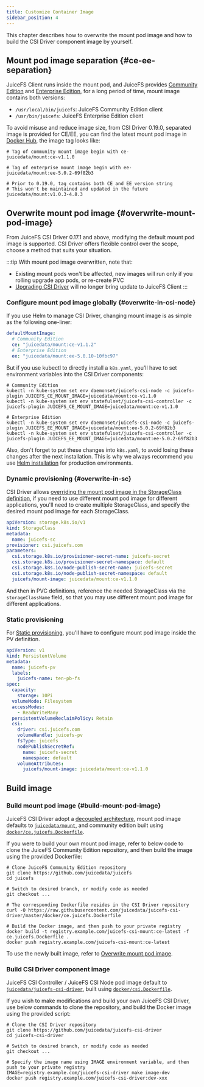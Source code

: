 ```yaml
---
title: Customize Container Image
sidebar_position: 4
---
```


This chapter describes how to overwrite the mount pod image and how to build the CSI Driver component image by yourself.

## Mount pod image separation {#ce-ee-separation}

JuiceFS Client runs inside the mount pod, and JuiceFS provides [Community Edition](https://juicefs.com/docs/community/introduction) and [Enterprise Edition](https://juicefs.com/docs/cloud), for a long period of time, mount image contains both versions:

* `/usr/local/bin/juicefs`: JuiceFS Community Edition client
* `/usr/bin/juicefs`: JuiceFS Enterprise Edition client

To avoid misuse and reduce image size, from CSI Driver 0.19.0, separated image is provided for CE/EE, you can find the latest mount pod image in [Docker Hub](https://hub.docker.com/r/juicedata/mount/tags?page=1&name=v), the image tag looks like:

```shell
# Tag of community mount image begin with ce-
juicedata/mount:ce-v1.1.0

# Tag of enterprise mount image begin with ee-
juicedata/mount:ee-5.0.2-69f82b3

# Prior to 0.19.0, tag contains both CE and EE version string
# This won't be maintained and updated in the future
juicedata/mount:v1.0.3-4.8.3
```

## Overwrite mount pod image {#overwrite-mount-pod-image}

From JuiceFS CSI Driver 0.17.1 and above, modifying the default mount pod image is supported. CSI Driver offers flexible control over the scope, choose a method that suits your situation.

:::tip
With mount pod image overwritten, note that:

* Existing mount pods won't be affected, new images will run only if you rolling upgrade app pods, or re-create PVC
* [Upgrading CSI Driver](../administration/upgrade-csi-driver.md) will no longer bring update to JuiceFS Client
:::

### Configure mount pod image globally {#overwrite-in-csi-node}

If you use Helm to manage CSI Driver, changing mount image is as simple as the following one-liner:

```yaml
defaultMountImage:
  # Community Edition
  ce: "juicedata/mount:ce-v1.1.2"
  # Enterprise Edition
  ee: "juicedata/mount:ee-5.0.10-10fbc97"
```

But if you use kubectl to directly install a `k8s.yaml`, you'll have to set environment variables into the CSI Driver components:

```shell
# Community Edition
kubectl -n kube-system set env daemonset/juicefs-csi-node -c juicefs-plugin JUICEFS_CE_MOUNT_IMAGE=juicedata/mount:ce-v1.1.0
kubectl -n kube-system set env statefulset/juicefs-csi-controller -c juicefs-plugin JUICEFS_CE_MOUNT_IMAGE=juicedata/mount:ce-v1.1.0

# Enterprise Edition
kubectl -n kube-system set env daemonset/juicefs-csi-node -c juicefs-plugin JUICEFS_EE_MOUNT_IMAGE=juicedata/mount:ee-5.0.2-69f82b3
kubectl -n kube-system set env statefulset/juicefs-csi-controller -c juicefs-plugin JUICEFS_EE_MOUNT_IMAGE=juicedata/mount:ee-5.0.2-69f82b3
```

Also, don't forget to put these changes into `k8s.yaml`, to avoid losing these changes after the next installation. This is why we always recommend you use [Helm installation](../getting_started.md#helm) for production environments.

### Dynamic provisioning {#overwrite-in-sc}

CSI Driver allows [overriding the mount pod image in the StorageClass definition](#overwrite-in-sc), if you need to use different mount pod image for different applications, you'll need to create multiple StorageClass, and specify the desired mount pod image for each StorageClass.

```yaml {11}
apiVersion: storage.k8s.io/v1
kind: StorageClass
metadata:
  name: juicefs-sc
provisioner: csi.juicefs.com
parameters:
  csi.storage.k8s.io/provisioner-secret-name: juicefs-secret
  csi.storage.k8s.io/provisioner-secret-namespace: default
  csi.storage.k8s.io/node-publish-secret-name: juicefs-secret
  csi.storage.k8s.io/node-publish-secret-namespace: default
  juicefs/mount-image: juicedata/mount:ce-v1.1.0
```

And then in PVC definitions, reference the needed StorageClass via the `storageClassName` field, so that you may use different mount pod image for different applications.

### Static provisioning

For [Static provisioning](./pv.md#static-provisioning), you'll have to configure mount pod image inside the PV definition.

```yaml {22}
apiVersion: v1
kind: PersistentVolume
metadata:
  name: juicefs-pv
  labels:
    juicefs-name: ten-pb-fs
spec:
  capacity:
    storage: 10Pi
  volumeMode: Filesystem
  accessModes:
    - ReadWriteMany
  persistentVolumeReclaimPolicy: Retain
  csi:
    driver: csi.juicefs.com
    volumeHandle: juicefs-pv
    fsType: juicefs
    nodePublishSecretRef:
      name: juicefs-secret
      namespace: default
    volumeAttributes:
      juicefs/mount-image: juicedata/mount:ce-v1.1.0
```

## Build image

### Build mount pod image {#build-mount-pod-image}

JuiceFS CSI Driver adopt a [decoupled architecture](../introduction.md#architecture), mount pod image defaults to [`juicedata/mount`](https://hub.docker.com/r/juicedata/mount), and community edition built using [`docker/ce.juicefs.Dockerfile`](https://github.com/juicedata/juicefs-csi-driver/blob/master/docker/ce.juicefs.Dockerfile).

If you were to build your own mount pod image, refer to below code to clone the JuiceFS Community Edition repository, and then build the image using the provided Dockerfile:

```shell
# Clone JuiceFS Community Edition repository
git clone https://github.com/juicedata/juicefs
cd juicefs

# Switch to desired branch, or modify code as needed
git checkout ...

# The corresponding Dockerfile resides in the CSI Driver repository
curl -O https://raw.githubusercontent.com/juicedata/juicefs-csi-driver/master/docker/ce.juicefs.Dockerfile

# Build the Docker image, and then push to your private registry
docker build -t registry.example.com/juicefs-csi-mount:ce-latest -f ce.juicefs.Dockerfile .
docker push registry.example.com/juicefs-csi-mount:ce-latest
```

To use the newly built image, refer to [Overwrite mount pod image](#overwrite-mount-pod-image).

### Build CSI Driver component image

JuiceFS CSI Controller / JuiceFS CSI Node pod image default to [`juicedata/juicefs-csi-driver`](https://hub.docker.com/r/juicedata/juicefs-csi-driver), built using [`docker/csi.Dockerfile`](https://github.com/juicedata/juicefs-csi-driver/blob/master/docker/csi.Dockerfile).

If you wish to make modifications and build your own JuiceFS CSI Driver, use below commands to clone the repository, and build the Docker image using the provided script:

```shell
# Clone the CSI Driver repository
git clone https://github.com/juicedata/juicefs-csi-driver
cd juicefs-csi-driver

# Switch to desired branch, or modify code as needed
git checkout ...

# Specify the image name using IMAGE environment variable, and then push to your private registry
IMAGE=registry.example.com/juicefs-csi-driver make image-dev
docker push registry.example.com/juicefs-csi-driver:dev-xxx
```
